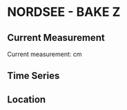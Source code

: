 # NORDSEE - BAKE Z

## Current Measurement

Current measurement: <Value topic="rivers/pegel-online/NORDSEE/BAKE Z/measurementValue"/> cm

## Time Series

<TimeSeries topic="rivers/pegel-online/NORDSEE/BAKE Z/measurementValue" period="week" />

## Location

<WorldMap>
  <Marker lat="54.0135191527026" lon="8.314601507551739" labelTopic="rivers/pegel-online/NORDSEE/BAKE Z" />
</WorldMap>
